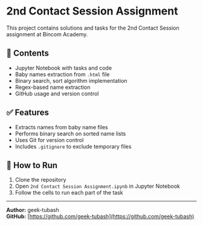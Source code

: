 # 2nd Contact Session Assignment

This project contains solutions and tasks for the 2nd Contact Session assignment at Bincom Academy.

## 📁 Contents

- Jupyter Notebook with tasks and code
- Baby names extraction from `.html` file
- Binary search, sort algorithm implementation
- Regex-based name extraction
- GitHub usage and version control

## ✅ Features

- Extracts names from baby name files
- Performs binary search on sorted name lists
- Uses Git for version control
- Includes `.gitignore` to exclude temporary files

## 🚀 How to Run

1. Clone the repository
2. Open `2nd Contact Session Assignment.ipynb` in Jupyter Notebook
3. Follow the cells to run each part of the task

---

**Author:** geek-tubash  
**GitHub:** [https://github.com/geek-tubash](https://github.com/geek-tubash)
